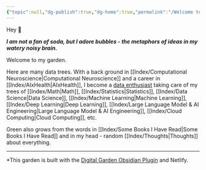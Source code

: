 ```yaml
---
{"topic":null,"dg-publish":true,"dg-home":true,"permalink":"/Welcome to my digital garden/","tags":["gardenEntry"],"dgPassFrontmatter":true,"noteIcon":""}
---
```



Hey 🌱

_**I am not a fan of soda, but I adore bubbles - the metaphors of ideas in my watery noisy brain.**_

Welcome to my garden.

Here are many data trees. With a back
ground in [[Index/Computational Neuroscience\|Computational Neuroscience]] and a career in [[Index/AIxHealth\|AIxHealth]], I become a [data enthusiast](https://yannansoda.github.io/) taking care of my trees of [[Index/Math\|Math]], [[Index/Statistics\|Statistics]], [[Index/Data Science\|Data Science]], [[Index/Machine Learning\|Machine Learning]], [[Index/Deep Learning\|Deep Learning]], [[Index/Large Language Model & AI Engineering\|Large Language Model & AI Engineering]], [[Index/Cloud Computing\|Cloud Computing]], etc.

Green also grows from the words in [[Index/Some Books I Have Read\|Some Books I Have Read]] and in my head - random [[Index/Thoughts\|Thoughts]] about everything.

----
*This garden is built with the [Digital Garden Obsidian Plugin](https://github.com/oleeskild/Obsidian-Digital-Garden) and Netlify. 